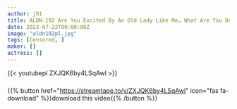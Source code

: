 ```yaml
---
author: j91
title: ALDN-192 Are You Excited By An Old Lady Like Me… What Are You Doing… Kasumi Shimazaki
date: 2023-07-22T00:00:00Z
image: "aldn192pl.jpg"
tags: [Censored, ]
maker: []
actress: []
---
```



{{< youtubepl ZXJQK6by4LSqAwl >}}
###

{{% button href="https://streamtape.to/v/ZXJQK6by4LSqAwl" icon="fas fa-download" %}}download this video{{% /button %}}
